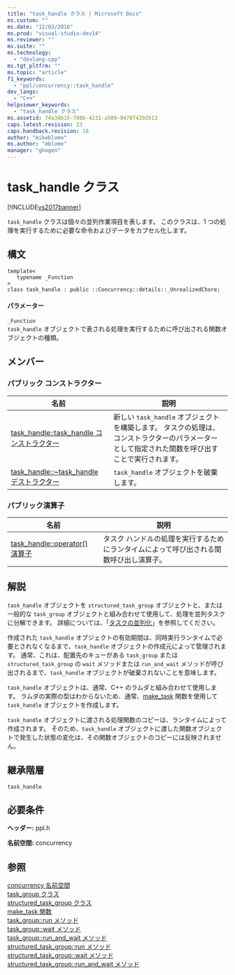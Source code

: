 ```yaml
---
title: "task_handle クラス | Microsoft Docs"
ms.custom: ""
ms.date: "12/03/2016"
ms.prod: "visual-studio-dev14"
ms.reviewer: ""
ms.suite: ""
ms.technology: 
  - "devlang-cpp"
ms.tgt_pltfrm: ""
ms.topic: "article"
f1_keywords: 
  - "ppl/concurrency::task_handle"
dev_langs: 
  - "C++"
helpviewer_keywords: 
  - "task_handle クラス"
ms.assetid: 74a34b15-708b-4231-a509-947874292b13
caps.latest.revision: 23
caps.handback.revision: 18
author: "mikeblome"
ms.author: "mblome"
manager: "ghogen"
---
```

# task_handle クラス
[!INCLUDE[vs2017banner](../../../assembler/inline/includes/vs2017banner.md)]

`task_handle` クラスは個々の並列作業項目を表します。  このクラスは、1 つの処理を実行するために必要な命令およびデータをカプセル化します。  
  
## 構文  
  
```  
template<  
   typename _Function  
>  
class task_handle : public ::Concurrency::details::_UnrealizedChore;  
```  
  
#### パラメーター  
 `_Function`  
 `task_handle` オブジェクトで表される処理を実行するために呼び出される関数オブジェクトの種類。  
  
## メンバー  
  
### パブリック コンストラクター  
  
|名前|説明|  
|--------|--------|  
|[task\_handle::task\_handle コンストラクター](../Topic/task_handle::task_handle%20Constructor.md)|新しい `task_handle` オブジェクトを構築します。  タスクの処理は、コンストラクターのパラメーターとして指定された関数を呼び出すことで実行されます。|  
|[task\_handle::~task\_handle デストラクター](../Topic/task_handle::~task_handle%20Destructor.md)|`task_handle` オブジェクトを破棄します。|  
  
### パブリック演算子  
  
|名前|説明|  
|--------|--------|  
|[task\_handle::operator\(\) 演算子](../Topic/task_handle::operator\(\)%20Operator.md)|タスク ハンドルの処理を実行するためにランタイムによって呼び出される関数呼び出し演算子。|  
  
## 解説  
 `task_handle` オブジェクトを `structured_task_group` オブジェクトと、または一般的な `task_group` オブジェクトと組み合わせて使用して、処理を並列タスクに分解できます。  詳細については、「[タスクの並列化](../../../parallel/concrt/task-parallelism-concurrency-runtime.md)」を参照してください。  
  
 作成された `task_handle` オブジェクトの有効期間は、同時実行ランタイムで必要とされなくなるまで、`task_handle` オブジェクトの作成元によって管理されます。  通常、これは、配置先のキューがある `task_group` または `structured_task_group` の `wait` メソッドまたは `run_and_wait` メソッドが呼び出されるまで、`task_handle` オブジェクトが破棄されないことを意味します。  
  
 `task_handle` オブジェクトは、通常、C\+\+ のラムダと組み合わせて使用します。  ラムダの実際の型はわからないため、通常、[make\_task](../Topic/make_task%20Function.md) 関数を使用して `task_handle` オブジェクトを作成します。  
  
 `task_handle` オブジェクトに渡される処理関数のコピーは、ランタイムによって作成されます。  そのため、`task_handle` オブジェクトに渡した関数オブジェクトで発生した状態の変化は、その関数オブジェクトのコピーには反映されません。  
  
## 継承階層  
 `task_handle`  
  
## 必要条件  
 **ヘッダー:** ppl.h  
  
 **名前空間:** concurrency  
  
## 参照  
 [concurrency 名前空間](../../../parallel/concrt/reference/concurrency-namespace.md)   
 [task\_group クラス](../Topic/task_group%20Class.md)   
 [structured\_task\_group クラス](../../../parallel/concrt/reference/structured-task-group-class.md)   
 [make\_task 関数](../Topic/make_task%20Function.md)   
 [task\_group::run メソッド](../Topic/task_group::run%20Method.md)   
 [task\_group::wait メソッド](../Topic/task_group::wait%20Method.md)   
 [task\_group::run\_and\_wait メソッド](../Topic/task_group::run_and_wait%20Method.md)   
 [structured\_task\_group::run メソッド](../Topic/structured_task_group::run%20Method.md)   
 [structured\_task\_group::wait メソッド](../Topic/structured_task_group::wait%20Method.md)   
 [structured\_task\_group::run\_and\_wait メソッド](../Topic/structured_task_group::run_and_wait%20Method.md)